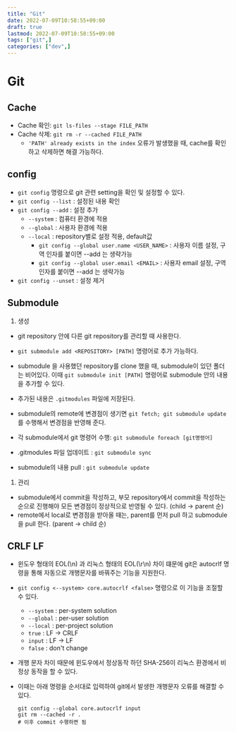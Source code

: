 ```yaml
---
title: "Git"
date: 2022-07-09T10:58:55+09:00
draft: true
lastmod: 2022-07-09T10:58:55+09:00
tags: ["git",]
categories: ["dev",]
---
```


# Git

## Cache
- Cache 확인: `git ls-files --stage FILE_PATH`
- Cache 삭제: `git rm -r --cached FILE_PATH`
  - `'PATH' already exists in the index` 오류가 발생했을 때, cache를 확인하고 삭제하면 해결 가능하다. 
## config
- `git config` 명령으로  git 관련 setting을 확인 및 설정할 수 있다. 
- `git config --list` : 설정된 내용 확인
- `git config --add` : 설정 추가
  - `--system` : 컴퓨터 환경에 적용
  - `--global` : 사용자 환경에 적용
  - `--local` : repository별로 설정 적용, default값
    - `git config --global user.name <USER_NAME>` : 사용자 이름 설정, 구역 인자를 붙이면 --add 는 생략가능
    - `git config --global user.email <EMAIL>` : 사용자 email 설정, 구역 인자를 붙이면 --add 는 생략가능
- `git config --unset` : 설정 제거

## Submodule
1. 생성
  - git repository 안에 다른 git repository를 관리할 때 사용한다. 
  - `git submodule add <REPOSITORY> [PATH]` 명령어로 추가 가능하다.
  - submodule 을 사용했던 repository를 clone 했을 때, submodule이 있던 폴더는 비어있다. 이때 `git submodule init [PATH]` 명령어로 submodule 안의 내용을 추가할 수 있다.  
  - 추가된 내용은 `.gitmodules` 파일에 저장된다.
  - submodule의 remote에 변경점이 생기면 `git fetch; git submodule update` 를 수행해서 변경점을 반영해 준다. 

  - 각 submodule에서 git 명령어 수행: `git submodule foreach [git명령어]`
  - .gitmodules 파일 업데이트 : `git submodule sync`
  - submodule의 내용 pull : `git submodule update`

1. 관리
  - submodule에서 commit을 작성하고, 부모 repository에서 commit을 작성하는 순으로 진행해야 모든 변경점이 정상적으로 반영될 수 있다. (child -> parent 순)
  - remote에서 local로 변경점을 받아올 때는, parent를 먼저 pull 하고 submodule을 pull 한다. (parent -> child 순)

## CRLF LF
- 윈도우 형태의 EOL(\n) 과 리눅스 형태의 EOL(\r\n) 차이 떄문에 git은 autocrlf 명령을 통해 자동으로 개행문자를 바꿔주는 기능을 지원한다. 
- `git config <--system> core.autocrlf <false>` 명령으로 이 기능을 조절할 수 있다.
  - `--system` : per-system solution
  - `--global` : per-user solution
  - `--local`  : per-project solution
  - `true`  : LF -> CRLF
  - `input` : LF -> LF
  - `false` : don't change
  
- 개행 문자 차이 때문에 윈도우에서 정상동작 하던 SHA-256이 리눅스 환경에서 비정상 동작을 할 수 있다. 
- 이때는 아래 명령을 순서대로 입력하여 git에서 발생한 개행문자 오류를 해결할 수 있다.   
  ```
  git config --global core.autocrlf input
  git rm --cached -r .
  # 이후 commit 수행하면 됨
  ```